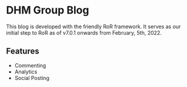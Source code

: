# DHM Group Blog

This blog is developed with the friendly RoR framework. It serves as our initial step to RoR as of v7.0.1 onwards from February, 5th, 2022.

## Features

- Commenting
- Analytics
- Social Posting
